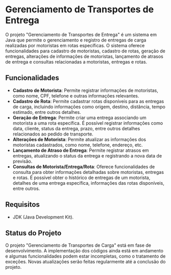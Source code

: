 # Gerenciamento de Transportes de Entrega

O projeto "Gerenciamento de Transportes de Entrega" é um sistema em Java que permite o gerenciamento e registro de entregas de carga realizadas por motoristas em rotas específicas. O sistema oferece funcionalidades para cadastro de motoristas, cadastro de rotas, geração de entregas, alterações de informações de motoristas, lançamento de atrasos de entrega e consultas relacionadas a motoristas, entregas e rotas.

## Funcionalidades

- **Cadastro de Motorista**: Permite registrar informações de motoristas, como nome, CPF, telefone e outras informações relevantes.
- **Cadastro de Rota**: Permite cadastrar rotas disponíveis para as entregas de carga, incluindo informações como origem, destino, distância, tempo estimado, entre outros detalhes.
- **Geração de Entrega**: Permite criar uma entrega associando um motorista a uma rota específica. É possível registrar informações como data, cliente, status da entrega, prazo, entre outros detalhes relacionados ao pedido de transporte.
- **Alterações de Motorista**: Permite atualizar as informações dos motoristas cadastrados, como nome, telefone, endereço, etc.
- **Lançamento de Atraso de Entrega**: Permite registrar atrasos em entregas, atualizando o status da entrega e registrando a nova data de previsão.
- **Consultas de Motorista/Entrega/Rota**: Oferece funcionalidades de consulta para obter informações detalhadas sobre motoristas, entregas e rotas. É possível obter o histórico de entregas de um motorista, detalhes de uma entrega específica, informações das rotas disponíveis, entre outros.

## Requisitos

- JDK (Java Development Kit).

## Status do Projeto

O projeto "Gerenciamento de Transportes de Carga" está em fase de desenvolvimento. A implementação dos códigos ainda está em andamento e algumas funcionalidades podem estar incompletas, como o tratamento de exceções. Novas atualizações serão feitas regularmente até a conclusão do projeto.
